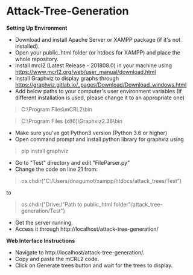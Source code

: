 # Attack-Tree-Generation

**Setting Up Environment**
- Download and install Apache Server or XAMPP package (if it's not installed).
- Open your public_html folder (or htdocs for XAMPP) and place the whole repository.
- Install mrcl2 (Latest Release - 201808.0) in your machine using https://www.mcrl2.org/web/user_manual/download.html
- Install Graphviz to display graphs through https://graphviz.gitlab.io/_pages/Download/Download_windows.html
- Add below paths to your computer's user environment variables (If different installation is used, please change it to an appropriate one)
> C:\Program Files\mCRL2\bin

> C:\Program Files (x86)\Graphviz2.38\bin

- Make sure you've got Python3 version (Python 3.6 or higher)
- Open command prompt and install python library for graphviz using
> pip install graphviz

- Go to "Test" directory and edit "FileParser.py"
- Change the code on line 21 from:
> os.chdir("C:/Users/dnagumot/xampp/htdocs/attack_trees/Test")

to

> os.chdir("Drive:/"Path to public_html folder"/attack_tree-generation/Test") 

- Get the server running.
- Access it through http://localhost/attack-tree-generation/

**Web Interface Instructions**
- Navigate to http://localhost/attack-tree-generation/.
- Copy and paste the mCRL2 code.
- Click on Generate trees button and wait for the trees to display.
